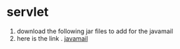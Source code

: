 # servlet

1. download the following jar files to add for the javamail
2. here is the link . [javamail]([https://drive.google.com/drive/folders/1otVhR098a4aqYtTSmJg1s12-9jc9_T8r?usp=sharing])
